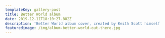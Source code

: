 ```yaml
---
templateKey: gallery-post
title: Better World album
date: 2019-12-11T18:10:27.882Z
description: 'Better World album cover, created by Keith Scott himself.'
featuredimage: /img/album-better-world-out-there.jpg
---
```


